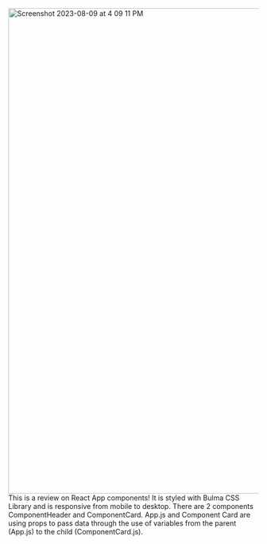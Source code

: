 <img width="975" alt="Screenshot 2023-08-09 at 4 09 11 PM" src="https://github.com/ThereIsASmile/ReactCreatingComponents/assets/57597467/b153f208-af0a-46e0-ac9d-7efd27890027">
This is a review on React App components!
It is styled with Bulma CSS Library and is responsive from mobile to desktop.
There are 2 components ComponentHeader and ComponentCard.
App.js and Component Card are using props to pass data through the use of variables from the parent (App.js) to the child (ComponentCard.js).
